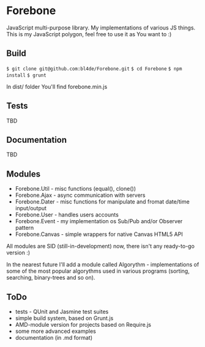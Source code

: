 Forebone
========

JavaScript multi-purpose library. My implementations of various JS things.
This is my JavaScript polygon, feel free to use it as You want to :)

Build
-----

``
$ git clone git@github.com:bl4de/Forebone.git
``
``
$ cd Forebone
``
``
$ npm install
``
``
$ grunt
``

In dist/ folder You'll find forebone.min.js

Tests
-----
TBD

Documentation
-------------
TBD

Modules
-------

* Forebone.Util - misc functions (equal(), clone())
* Forebone.Ajax - async communication with servers
* Forebone.Dater - misc functions for manipulate and fromat date/time input/output
* Forebone.User - handles users accounts
* Forebone.Event - my implementation os Sub/Pub and/or Observer pattern
* Forebone.Canvas - simple wrappers for native Canvas HTML5 API

All modules are SID (still-in-development) now, there isn't any ready-to-go version :)


In the nearest future I'll add a module called Algorythm - implementations of some of the most popular algorythms used in various programs (sorting, searching, binary-trees and so on).


ToDo
----

* tests - QUnit and Jasmine test suites
* simple build system, based on Grunt.js
* AMD-module version for projects based on Require.js
* some more advanced examples
* documentation (in .md format)
